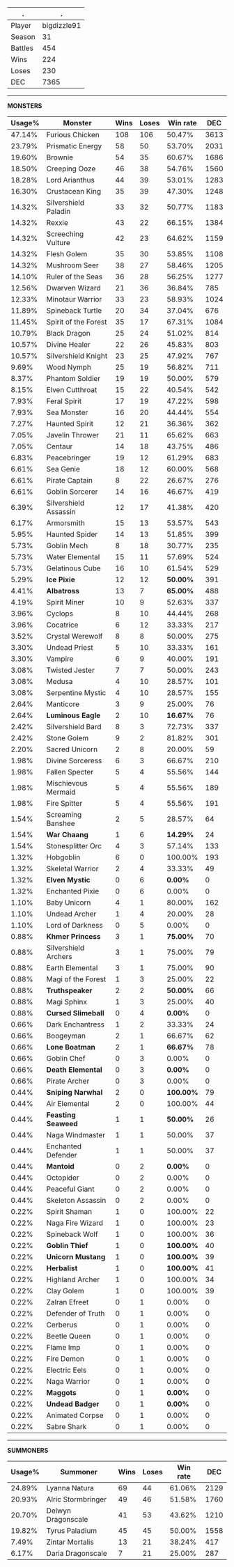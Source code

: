 .|.
|-|-
Player|bigdizzle91
Season|31
Battles|454
Wins|224
Loses|230
DEC|7365

---
**MONSTERS**

Usage%|Monster|Wins|Loses|Win rate|DEC|
-|-|-|-|-|-|
47.14%|Furious Chicken|108|106|50.47%|3613|
23.79%|Prismatic Energy|58|50|53.70%|2031|
19.60%|Brownie|54|35|60.67%|1686|
18.50%|Creeping Ooze|46|38|54.76%|1560|
18.28%|Lord Arianthus|44|39|53.01%|1283|
16.30%|Crustacean King|35|39|47.30%|1248|
14.32%|Silvershield Paladin|33|32|50.77%|1183|
14.32%|Rexxie|43|22|66.15%|1384|
14.32%|Screeching Vulture|42|23|64.62%|1159|
14.32%|Flesh Golem|35|30|53.85%|1108|
14.32%|Mushroom Seer|38|27|58.46%|1205|
14.10%|Ruler of the Seas|36|28|56.25%|1277|
12.56%|Dwarven Wizard|21|36|36.84%|785|
12.33%|Minotaur Warrior|33|23|58.93%|1024|
11.89%|Spineback Turtle|20|34|37.04%|676|
11.45%|Spirit of the Forest|35|17|67.31%|1084|
10.79%|Black Dragon|25|24|51.02%|814|
10.57%|Divine Healer|22|26|45.83%|803|
10.57%|Silvershield Knight|23|25|47.92%|767|
9.69%|Wood Nymph|25|19|56.82%|711|
8.37%|Phantom Soldier|19|19|50.00%|579|
8.15%|Elven Cutthroat|15|22|40.54%|542|
7.93%|Feral Spirit|17|19|47.22%|598|
7.93%|Sea Monster|16|20|44.44%|554|
7.27%|Haunted Spirit|12|21|36.36%|362|
7.05%|Javelin Thrower|21|11|65.62%|663|
7.05%|Centaur|14|18|43.75%|486|
6.83%|Peacebringer|19|12|61.29%|683|
6.61%|Sea Genie|18|12|60.00%|568|
6.61%|Pirate Captain|8|22|26.67%|276|
6.61%|Goblin Sorcerer|14|16|46.67%|419|
6.39%|Silvershield Assassin|12|17|41.38%|420|
6.17%|Armorsmith|15|13|53.57%|543|
5.95%|Haunted Spider|14|13|51.85%|399|
5.73%|Goblin Mech|8|18|30.77%|235|
5.73%|Water Elemental|15|11|57.69%|524|
5.73%|Gelatinous Cube|16|10|61.54%|529|
5.29%|**Ice Pixie**|12|12|**50.00%**|391|
4.41%|**Albatross**|13|7|**65.00%**|488|
4.19%|Spirit Miner|10|9|52.63%|337|
3.96%|Cyclops|8|10|44.44%|268|
3.96%|Cocatrice|6|12|33.33%|217|
3.52%|Crystal Werewolf|8|8|50.00%|275|
3.30%|Undead Priest|5|10|33.33%|161|
3.30%|Vampire|6|9|40.00%|191|
3.08%|Twisted Jester|7|7|50.00%|243|
3.08%|Medusa|4|10|28.57%|101|
3.08%|Serpentine Mystic|4|10|28.57%|155|
2.64%|Manticore|3|9|25.00%|76|
2.64%|**Luminous Eagle**|2|10|**16.67%**|76|
2.42%|Silvershield Bard|8|3|72.73%|337|
2.42%|Stone Golem|9|2|81.82%|301|
2.20%|Sacred Unicorn|2|8|20.00%|59|
1.98%|Divine Sorceress|6|3|66.67%|210|
1.98%|Fallen Specter|5|4|55.56%|144|
1.98%|Mischievous Mermaid|5|4|55.56%|189|
1.98%|Fire Spitter|5|4|55.56%|191|
1.54%|Screaming Banshee|2|5|28.57%|64|
1.54%|**War Chaang**|1|6|**14.29%**|24|
1.54%|Stonesplitter Orc|4|3|57.14%|133|
1.32%|Hobgoblin|6|0|100.00%|193|
1.32%|Skeletal Warrior|2|4|33.33%|49|
1.32%|**Elven Mystic**|0|6|**0.00%**|0|
1.32%|Enchanted Pixie|0|6|0.00%|0|
1.10%|Baby Unicorn|4|1|80.00%|162|
1.10%|Undead Archer|1|4|20.00%|28|
1.10%|Lord of Darkness|0|5|0.00%|0|
0.88%|**Khmer Princess**|3|1|**75.00%**|70|
0.88%|Silvershield Archers|3|1|75.00%|79|
0.88%|Earth Elemental|3|1|75.00%|90|
0.88%|Magi of the Forest|1|3|25.00%|22|
0.88%|**Truthspeaker**|2|2|**50.00%**|66|
0.88%|Magi Sphinx|1|3|25.00%|40|
0.88%|**Cursed Slimeball**|0|4|**0.00%**|0|
0.66%|Dark Enchantress|1|2|33.33%|24|
0.66%|Boogeyman|2|1|66.67%|62|
0.66%|**Lone Boatman**|2|1|**66.67%**|78|
0.66%|Goblin Chef|0|3|0.00%|0|
0.66%|**Death Elemental**|0|3|**0.00%**|0|
0.66%|Pirate Archer|0|3|0.00%|0|
0.44%|**Sniping Narwhal**|2|0|**100.00%**|79|
0.44%|Air Elemental|2|0|100.00%|44|
0.44%|**Feasting Seaweed**|1|1|**50.00%**|26|
0.44%|Naga Windmaster|1|1|50.00%|37|
0.44%|Enchanted Defender|1|1|50.00%|37|
0.44%|**Mantoid**|0|2|**0.00%**|0|
0.44%|Octopider|0|2|0.00%|0|
0.44%|Peaceful Giant|0|2|0.00%|0|
0.44%|Skeleton Assassin|0|2|0.00%|0|
0.22%|Spirit Shaman|1|0|100.00%|22|
0.22%|Naga Fire Wizard|1|0|100.00%|23|
0.22%|Spineback Wolf|1|0|100.00%|36|
0.22%|**Goblin Thief**|1|0|**100.00%**|40|
0.22%|**Unicorn Mustang**|1|0|**100.00%**|39|
0.22%|**Herbalist**|1|0|**100.00%**|41|
0.22%|Highland Archer|1|0|100.00%|34|
0.22%|Clay Golem|1|0|100.00%|39|
0.22%|Zalran Efreet|0|1|0.00%|0|
0.22%|Defender of Truth|0|1|0.00%|0|
0.22%|Cerberus|0|1|0.00%|0|
0.22%|Beetle Queen|0|1|0.00%|0|
0.22%|Flame Imp|0|1|0.00%|0|
0.22%|Fire Demon|0|1|0.00%|0|
0.22%|Electric Eels|0|1|0.00%|0|
0.22%|Naga Warrior|0|1|0.00%|0|
0.22%|**Maggots**|0|1|**0.00%**|0|
0.22%|**Undead Badger**|0|1|**0.00%**|0|
0.22%|Animated Corpse|0|1|0.00%|0|
0.22%|Sabre Shark|0|1|0.00%|0|

---
**SUMMONERS**

Usage%|Summoner|Wins|Loses|Win rate|DEC|
-|-|-|-|-|-|
24.89%|Lyanna Natura|69|44|61.06%|2129|
20.93%|Alric Stormbringer|49|46|51.58%|1760|
20.70%|Delwyn Dragonscale|41|53|43.62%|1210|
19.82%|Tyrus Paladium|45|45|50.00%|1558|
7.49%|Zintar Mortalis|13|21|38.24%|417|
6.17%|Daria Dragonscale|7|21|25.00%|287|
